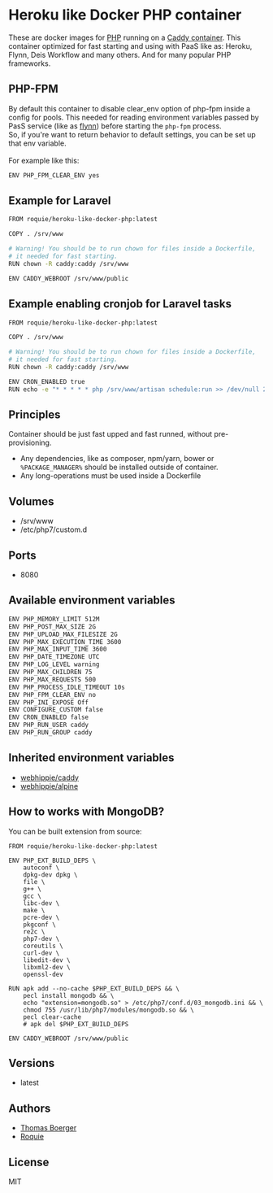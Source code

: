 # Heroku like Docker PHP container

These are docker images for [PHP](https://secure.php.net) running on a [Caddy container](https://registry.hub.docker.com/u/webhippie/caddy/).
This container optimized for fast starting and using with PaaS like as: Heroku, Flynn, Deis Workflow and many others. 
And for many popular PHP frameworks.

## PHP-FPM

By default this container to disable clear_env option of php-fpm inside a 
config for pools. This needed for reading environment variables passed 
by PasS service (like as [flynn](https://flynn.io)) before starting the `php-fpm` process.
<br>
So, if you're want to return behavior to default settings, you can be set up that env variable.
<br><br>
For example like this: <br>
```bash
ENV PHP_FPM_CLEAR_ENV yes
```

## Example for Laravel

```bash
FROM roquie/heroku-like-docker-php:latest

COPY . /srv/www

# Warning! You should be to run chown for files inside a Dockerfile, 
# it needed for fast starting.
RUN chown -R caddy:caddy /srv/www

ENV CADDY_WEBROOT /srv/www/public
```

## Example enabling cronjob for Laravel tasks

```bash
FROM roquie/heroku-like-docker-php:latest

COPY . /srv/www

# Warning! You should be to run chown for files inside a Dockerfile, 
# it needed for fast starting.
RUN chown -R caddy:caddy /srv/www

ENV CRON_ENABLED true
RUN echo -e "* * * * * php /srv/www/artisan schedule:run >> /dev/null 2>&1\nMAILTO=email@example.com" >> /etc/crontabs/root
```

## Principles

Container should be just fast upped and fast runned, without pre-provisioning. 

* Any dependencies, like as composer, npm/yarn, bower or `%PACKAGE_MANAGER%` should be installed outside of container.
* Any long-operations must be used inside a Dockerfile

## Volumes

* /srv/www
* /etc/php7/custom.d

## Ports

* 8080

## Available environment variables

```bash
ENV PHP_MEMORY_LIMIT 512M
ENV PHP_POST_MAX_SIZE 2G
ENV PHP_UPLOAD_MAX_FILESIZE 2G
ENV PHP_MAX_EXECUTION_TIME 3600
ENV PHP_MAX_INPUT_TIME 3600
ENV PHP_DATE_TIMEZONE UTC
ENV PHP_LOG_LEVEL warning
ENV PHP_MAX_CHILDREN 75
ENV PHP_MAX_REQUESTS 500
ENV PHP_PROCESS_IDLE_TIMEOUT 10s
ENV PHP_FPM_CLEAR_ENV no
ENV PHP_INI_EXPOSE Off
ENV CONFIGURE_CUSTOM false
ENV CRON_ENABLED false
ENV PHP_RUN_USER caddy
ENV PHP_RUN_GROUP caddy
```

## Inherited environment variables

* [webhippie/caddy](https://github.com/dockhippie/caddy#available-environment-variables)
* [webhippie/alpine](https://github.com/dockhippie/alpine#available-environment-variables)

## How to works with MongoDB?

You can be built extension from source:

```
FROM roquie/heroku-like-docker-php:latest

ENV PHP_EXT_BUILD_DEPS \
    autoconf \
    dpkg-dev dpkg \
    file \
    g++ \
    gcc \
    libc-dev \
    make \
    pcre-dev \
    pkgconf \
    re2c \
    php7-dev \
    coreutils \
    curl-dev \
    libedit-dev \
    libxml2-dev \
    openssl-dev

RUN apk add --no-cache $PHP_EXT_BUILD_DEPS && \
    pecl install mongodb && \
    echo "extension=mongodb.so" > /etc/php7/conf.d/03_mongodb.ini && \
    chmod 755 /usr/lib/php7/modules/mongodb.so && \
    pecl clear-cache
    # apk del $PHP_EXT_BUILD_DEPS

ENV CADDY_WEBROOT /srv/www/public
```

## Versions

* latest

## Authors

* [Thomas Boerger](https://github.com/tboerger)
* [Roquie](https://github.com/roquie)

## License

MIT
